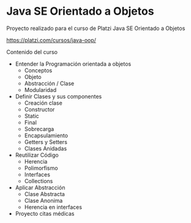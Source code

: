 # Java SE Orientado a Objetos

Proyecto realizado para el curso de Platzi Java SE Orientado a Objetos

https://platzi.com/cursos/java-oop/

Contenido del curso

* Entender la Programación orientada a objetos
  * Conceptos
  * Objeto
  * Abstracción / Clase
  * Modularidad
* Definir Clases y sus componentes
  * Creación clase
  * Constructor
  * Static
  * Final
  * Sobrecarga
  * Encapsulamiento
  * Getters y Setters
  * Clases Anidadas
* Reutilizar Código
  * Herencia
  * Polimorfismo
  * Interfaces
  * Collections
* Aplicar Abstracción
  * Clase Abstracta
  * Clase Anonima
  * Herencia en interfaces
* Proyecto citas médicas